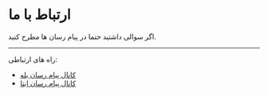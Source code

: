# ارتباط با ما

اگر سوالی داشتید حتما در پیام رسان ها مطرح کنید.

---
راه های ارتباطی:

<!-- [کانال آپارات](https://www.aparat.com/EnterAce) -->
- [کانال پیام رسان بله](https://ble.ir/enterace)
- [کانال پیام رسان ایتا](https://eitaa.com/enterace)


